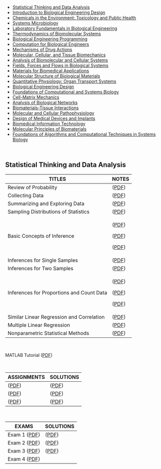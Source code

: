 <ul>
<li><a href="#course1">Statistical Thinking and Data Analysis</a></li>
<li><a href="#course2">Introduction to Biological Engineering Design</a></li>
<li><a href="#course3">Chemicals in the Environment: Toxicology and Public Health</a></li>
<li><a href="#course4">Systems Microbiology</a></li>
<li><a href="#course5">Laboratory Fundamentals in Biological Engineering</a></li>
<li><a href="#course6">Thermodynamics of Biomolecular Systems</a></li>
<li><a href="#course7">Biological Engineering Programming</a></li>
<li><a href="#course8">Computation for Biological Engineers</a></li>
<li><a href="#course9">Mechanisms of Drug Actions</a></li>
<li><a href="#course10">Molecular, Cellular, and Tissue Biomechanics</a></li>
<li><a href="#course11">Analysis of Biomolecular and Cellular Systems</a></li>
<li><a href="#course12">Fields, Forces and Flows in Biological Systems</a></li>
<li><a href="#course13">Materials for Biomedical Applications</a></li>
<li><a href="#course14">Molecular Structure of Biological Materials</a></li>
<li><a href="#course15">Quantitative Physiology: Organ Transport Systems</a></li>
<li><a href="#course16">Biological Engineering Design</a></li>
<li><a href="#course17">Foundations of Computational and Systems Biology</a></li>
<li><a href="#course18">Cell-Matrix Mechanics</a></li>
<li><a href="#course19">Analysis of Biological Networks</a></li>
<li><a href="#course20">Biomaterials-Tissue Interactions</a></li>
<li><a href="#course21">Molecular and Cellular Pathophysiology </a></li>
<li><a href="#course22">Design of Medical Devices and Implants</a></li>
<li><a href="#course23">Biomedical Information Technology</a></li>
<li><a href="#course24">Molecular Principles of Biomaterials</a></li>
<li><a href="#course25">Foundations of Algorithms and Computational Techniques in Systems Biology</a></li>


</ul>
<p>&nbsp;</p>
<h2 id="course1">Statistical Thinking and Data Analysis</h2>

<table class="tablewidth75" summary="See table caption for summary.">
<thead>
<tr>
<th scope="col">TITLES</th>
<th scope="col">NOTES</th>
</tr>
</thead>
<tbody>
<tr class="row">
<td>Review of Probability</td>
<td>(<a href="MIT15_075JF11_chpt02.pdf">PDF</a>)</td>
</tr>
<tr class="alt-row">
<td>Collecting Data</td>
<td>(<a href="MIT15_075JF11_chpt03.pdf">PDF</a>)</td>
</tr>
<tr class="row">
<td>Summarizing and Exploring Data</td>
<td>(<a href="MIT15_075JF11_chpt04.pdf">PDF</a>)</td>
</tr>
<tr class="alt-row">
<td>Sampling Distributions of Statistics</td>
<td>(<a href="MIT15_075JF11_chpt05.pdf">PDF</a>)</td>
</tr>
<tr class="row">
<td>Basic Concepts of Inference</td>
<td>
<p>(<a href="MIT15_075JF11_chpt06a.pdf">PDF</a>)</p>
<p>(<a href="MIT15_075JF11_chpt06b.pdf">PDF</a>)</p>
<p>(<a href="MIT15_075JF11_chpt06c.pdf">PDF</a>)</p>
</td>
</tr>
<tr class="alt-row">
<td>Inferences for Single Samples</td>
<td>(<a href="MIT15_075JF11_chpt07.pdf">PDF</a>)</td>
</tr>
<tr class="row">
<td>Inferences for Two Samples</td>
<td>(<a href="MIT15_075JF11_chpt08.pdf">PDF</a>)</td>
</tr>
<tr class="alt-row">
<td>Inferences for Proportions and Count Data</td>
<td>
<p>(<a href="MIT15_075JF11_chpt09a.pdf">PDF</a>)</p>
<p>(<a href="MIT15_075JF11_chpt09b.pdf">PDF</a>)</p>
<p>(<a href="MIT15_075JF11_chpt09c.pdf">PDF</a>)</p>
</td>
</tr>
<tr class="row">
<td>Similar Linear Regression and Correlation</td>
<td>(<a href="MIT15_075JF11_chpt10.pdf">PDF</a>)</td>
</tr>
<tr class="alt-row">
<td>Multiple Linear Regression</td>
<td>(<a href="MIT15_075JF11_chpt11.pdf">PDF</a>)</td>
</tr>
<tr class="row">
<td>Nonparametric Statistical Methods</td>
<td>(<a href="MIT15_075JF11_chpt14.pdf">PDF</a>)</td>
</tr>
</tbody>
</table>
</br>
<p>MATLAB Tutorial (<a href="MIT15_075JF11_tutorial.pdf">PDF</a>)</p>
  </br>
<table class="tablewidth50" summary="See table caption for summary.">
<thead>
<tr>
<th scope="col">ASSIGNMENTS</th>
<th scope="col">SOLUTIONS</th>
</tr>
</thead>
<tbody>
<tr class="row">
<td>(<a href="MIT15_075JF11_assn01.pdf">PDF</a>)</td>
<td>(<a href="MIT15_075JF11_soln01.pdf">PDF</a>)</td>
</tr>
<tr class="alt-row">
<td>(<a href="MIT15_075JF11_assn02.pdf">PDF</a>)</td>
<td>(<a href="MIT15_075JF11_soln02.pdf">PDF</a>)</td>
</tr>
<tr class="row">
<td>(<a href="MIT15_075JF11_assn03.pdf">PDF</a>)</td>
<td>(<a href="MIT15_075JF11_soln03.pdf">PDF</a>)</td>
</tr>
</tbody>
</table>
</br>

<table class="tablewidth50" summary="See table caption for summary.">
<thead>
<tr>
<th scope="col">EXAMS</th>
<th scope="col">SOLUTIONS</th>
</tr>
</thead>
<tbody>
<tr class="row">
<td>Exam 1 (<a href="MIT15_075JF11_exam01.pdf">PDF</a>)</td>
<td>(<a href="MIT15_075JF11_exam01_soln.pdf">PDF</a>)</td>
</tr>
<tr class="alt-row">
<td>Exam 2 (<a href="MIT15_075JF11_exam02.pdf">PDF</a>)</td>
<td>(<a href="MIT15_075JF11_exam02_soln.pdf">PDF</a>)</td>
</tr>
<tr class="row">
<td>Exam 3 (<a href="MIT15_075JF11_exam03.pdf">PDF</a>)</td>
<td>(<a href="MIT15_075JF11_exam03_soln.pdf">PDF</a>)</td>
</tr>
<tr class="alt-row">
<td>Exam 4 (<a href="MIT15_075JF11_exam04.pdf">PDF</a>)</td>
<td>&nbsp;</td>
</tr>
</tbody>
</table>

</br>




